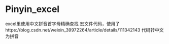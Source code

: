 # Pinyin_excel
excel里使用中文拼音首字母精确查找
宏文件代码，使用了https://blog.csdn.net/weixin_39972264/article/details/111342143 代码转中文为拼音
